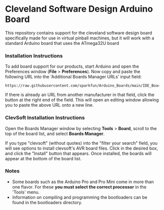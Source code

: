 # Cleveland Software Design Arduino Board

This repository contains support for the cleveland software design board specifically made for use in virtual pinball machines, but it will work with a standard Arduino board that uses the ATmega32U board

### Installation Instructions

To add board support for our products, start Arduino and open the Preferences window (**File** > **Preferences**). Now copy and paste the following URL into the 'Additional Boards Manager URLs' input field:

	https://raw.githubusercontent.com/sparkfun/Arduino_Boards/main/IDE_Board_Manager/package_sparkfun_index.json


If there is already an URL from another manufacturer in that field, click the button at the right end of the field. This will open an editing window allowing you to paste the above URL onto a new line.

### ClevSoft Installation Instructions

Open the Boards Manager window by selecting **Tools** > **Board**, scroll to the top of the board list, and select **Boards Manager**.


If you type "clevsoft" (without quotes) into the "filter your search" field, you will see options to install clevsoft's AVR board files. Click in the desired box, and click the "Install" button that appears. Once installed, the boards will appear at the bottom of the board list.


### Notes

* Some boards such as the Arduino Pro and Pro Mini come in more than one flavor.  For these **you must select the correct processor** in the 'Tools' menu.
* Information on compiling and programming the bootloaders can be found in the bootloaders directory.

